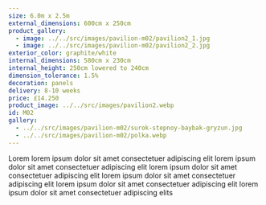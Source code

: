 ```yaml
---
size: 6.0m x 2.5m
external_dimensions: 600cm x 250cm
product_gallery:
  - image: ../../src/images/pavilion-m02/pavilion2_1.jpg
  - image: ../../src/images/pavilion-m02/pavilion2_2.jpg
exterior_color: graphite/white
internal_dimensions: 580cm x 230cm
internal_height: 250cm lowered to 240cm
dimension_tolerance: 1.5%
decoration: panels
delivery: 8-10 weeks
price: £14.250
product_image: ../../src/images/pavilion2.webp
id: M02
gallery:
  - ../../src/images/pavilion-m02/surok-stepnoy-baybak-gryzun.jpg
  - ../../src/images/pavilion-m02/polka.webp
---
```

Lorem lorem ipsum dolor sit amet consectetuer adipiscing elit
lorem ipsum dolor sit amet consectetuer adipiscing elit
lorem ipsum dolor sit amet consectetuer adipiscing elit
lorem ipsum dolor sit amet consectetuer adipiscing elit
lorem ipsum dolor sit amet consectetuer adipiscing elit
lorem ipsum dolor sit amet consectetuer adipiscing elits
